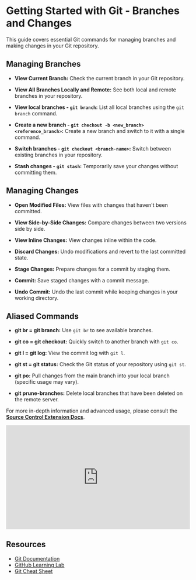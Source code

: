 # Getting Started with Git - Branches and Changes

This guide covers essential Git commands for managing branches and making changes in your Git repository.

## Managing Branches

- **View Current Branch:** Check the current branch in your Git repository.

- **View All Branches Locally and Remote:** See both local and remote branches in your repository.

- **View local branches - `git branch`:** List all local branches using the `git branch` command.

- **Create a new branch - `git checkout -b <new_branch> <reference_branch>`:** Create a new branch and switch to it with a single command.

- **Switch branches - `git checkout <branch-name>`:** Switch between existing branches in your repository.

- **Stash changes - `git stash`:** Temporarily save your changes without committing them.

## Managing Changes

- **Open Modified Files:** View files with changes that haven't been committed.

- **View Side-by-Side Changes:** Compare changes between two versions side by side.

- **View Inline Changes:** View changes inline within the code.

- **Discard Changes:** Undo modifications and revert to the last committed state.

- **Stage Changes:** Prepare changes for a commit by staging them.

- **Commit:** Save staged changes with a commit message.

- **Undo Commit:** Undo the last commit while keeping changes in your working directory.

## Aliased Commands

- **git br = git branch:** Use `git br` to see available branches.

- **git co = git checkout:** Quickly switch to another branch with `git co`.

- **git l = git log:** View the commit log with `git l`.

- **git st = git status:** Check the Git status of your repository using `git st`.

- **git po:** Pull changes from the main branch into your local branch (specific usage may vary).

- **git prune-branches:** Delete local branches that have been deleted on the remote server.

For more in-depth information and advanced usage, please consult the **[Source Control Extension Docs](https://code.visualstudio.com/docs/sourcecontrol/overview)**.

<div style="position: relative; padding-bottom: 56.25%; height: 0;"><iframe src="https://www.loom.com/embed/63e00cd5d4124fef8e4d435806bfe6af?sid=7ba272f5-679e-43b6-b8ac-7f68c27a1b5f" frameborder="0" webkitallowfullscreen mozallowfullscreen allowfullscreen style="position: absolute; top: 0; left: 0; width: 100%; height: 100%;"></iframe></div>

## Resources

- [Git Documentation](https://git-scm.com/doc)
- [GitHub Learning Lab](https://github.com/apps/github-learning-lab)
- [Git Cheat Sheet](https://github.com/github/training-kit/blob/master/downloads/github-git-cheat-sheet.pdf)
